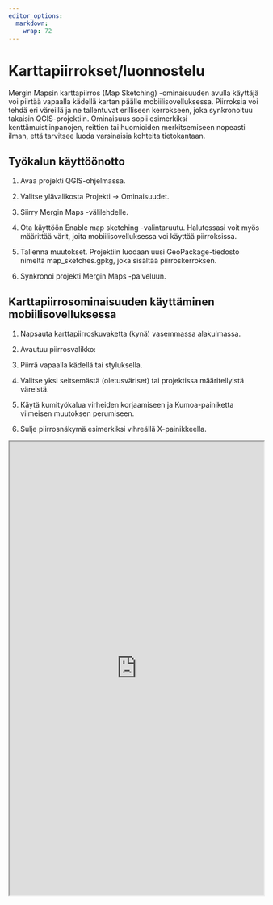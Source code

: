 ```yaml
---
editor_options: 
  markdown: 
    wrap: 72
---
```


# Karttapiirrokset/luonnostelu

Mergin Mapsin karttapiirros (Map Sketching) -ominaisuuden avulla
käyttäjä voi piirtää vapaalla kädellä kartan päälle
mobiilisovelluksessa. Piirroksia voi tehdä eri väreillä ja ne
tallentuvat erilliseen kerrokseen, joka synkronoituu takaisin
QGIS-projektiin. Ominaisuus sopii esimerkiksi kenttämuistiinpanojen,
reittien tai huomioiden merkitsemiseen nopeasti ilman, että tarvitsee
luoda varsinaisia kohteita tietokantaan.

## Työkalun käyttöönotto

1.  Avaa projekti QGIS-ohjelmassa.

2.  Valitse ylävalikosta Projekti → Ominaisuudet.

3.  Siirry Mergin Maps -välilehdelle.

4.  Ota käyttöön Enable map sketching -valintaruutu. Halutessasi voit
    myös määrittää värit, joita mobiilisovelluksessa voi käyttää
    piirroksissa.

5.  Tallenna muutokset. Projektiin luodaan uusi GeoPackage-tiedosto
    nimeltä map_sketches.gpkg, joka sisältää piirroskerroksen.

6.  Synkronoi projekti Mergin Maps -palveluun.

## Karttapiirrosominaisuuden käyttäminen mobiilisovelluksessa

1.  Napsauta karttapiirroskuvaketta (kynä) vasemmassa alakulmassa.

2.  Avautuu piirrosvalikko:

3.  Piirrä vapaalla kädellä tai styluksella.

4.  Valitse yksi seitsemästä (oletusväriset) tai projektissa
    määritellyistä väreistä.
    
5.  Käytä kumityökalua virheiden korjaamiseen ja Kumoa-painiketta
    viimeisen muutoksen perumiseen.

6.  Sulje piirrosnäkymä esimerkiksi vihreällä X-painikkeella.

<iframe src="https://drive.google.com/file/d/1TnyIE0WfYiK_RKHdSKGWvaUlRTl3Wkik/preview" width="100%" height="900" allowfullscreen="allowfullscreen"></iframe>
